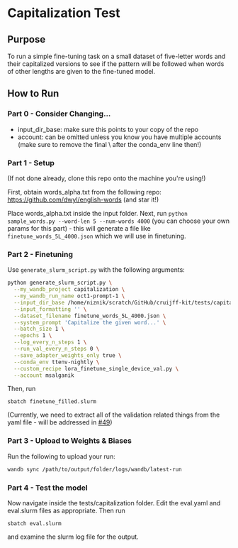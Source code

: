 # Capitalization Test

## Purpose

To run a simple fine-tuning task on a small dataset of five-letter words and their capitalized versions to see if the pattern will be followed when words of other lengths are given to the fine-tuned model.

## How to Run

### Part 0 - Consider Changing...

- input_dir_base: make sure this points to your copy of the repo
- account: can be omitted unless you know you have multiple accounts (make sure to remove the final \ after the conda_env line then!)

### Part 1 - Setup

(If not done already, clone this repo onto the machine you're using!)

First, obtain words_alpha.txt from the following repo: https://github.com/dwyl/english-words (and star it!)

Place words_alpha.txt inside the input folder. Next, run `python sample_words.py --word-len 5 --num-words 4000` (you can choose your own params for this part) - this will generate a file like `finetune_words_5L_4000.json` which we will use in finetuning.

### Part 2 - Finetuning

Use `generate_slurm_script.py` with the following arguments:

```bash
python generate_slurm_script.py \
  --my_wandb_project capitalization \
  --my_wandb_run_name oct1-prompt-1 \
  --input_dir_base /home/niznik/scratch/GitHub/cruijff-kit/tests/capitalization/input/ \
  --input_formatting '' \
  --dataset_filename finetune_words_5L_4000.json \
  --system_prompt 'Capitalize the given word...' \
  --batch_size 1 \
  --epochs 1 \
  --log_every_n_steps 1 \
  --run_val_every_n_steps 0 \
  --save_adapter_weights_only true \
  --conda_env ttenv-nightly \
  --custom_recipe lora_finetune_single_device_val.py \
  --account msalganik
```

Then, run

```
sbatch finetune_filled.slurm
```

(Currently, we need to extract all of the validation related things from the yaml file - will be addressed in [#49](https://github.com/niznik-dev/predicting-zygosity/issues/49))

### Part 3 - Upload to Weights & Biases

Run the following to upload your run:

```bash
wandb sync /path/to/output/folder/logs/wandb/latest-run
```

### Part 4 - Test the model

Now navigate inside the tests/capitalization folder. Edit the eval.yaml and eval.slurm files as appropriate. Then run

```
sbatch eval.slurm
```

and examine the slurm log file for the output.